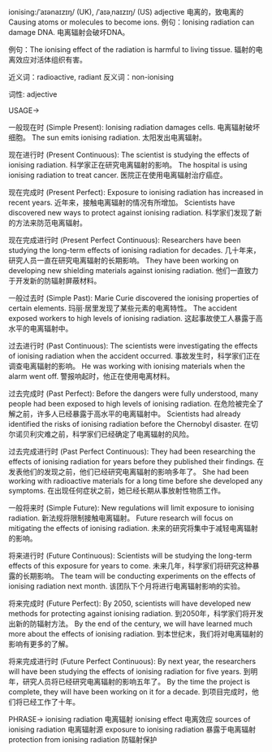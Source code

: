 ionising:/ˈaɪənaɪzɪŋ/ (UK), /ˈaɪəˌnaɪzɪŋ/ (US)
adjective
电离的，致电离的
Causing atoms or molecules to become ions.
例句：Ionising radiation can damage DNA. 电离辐射会破坏DNA。

例句：The ionising effect of the radiation is harmful to living tissue.  辐射的电离效应对活体组织有害。

近义词：radioactive, radiant
反义词：non-ionising

词性: adjective


USAGE->

一般现在时 (Simple Present):
Ionising radiation damages cells. 电离辐射破坏细胞。
The sun emits ionising radiation. 太阳发出电离辐射。


现在进行时 (Present Continuous):
The scientist is studying the effects of ionising radiation.  科学家正在研究电离辐射的影响。
The hospital is using ionising radiation to treat cancer. 医院正在使用电离辐射治疗癌症。


现在完成时 (Present Perfect):
Exposure to ionising radiation has increased in recent years. 近年来，接触电离辐射的情况有所增加。
Scientists have discovered new ways to protect against ionising radiation. 科学家们发现了新的方法来防范电离辐射。


现在完成进行时 (Present Perfect Continuous):
Researchers have been studying the long-term effects of ionising radiation for decades.  几十年来，研究人员一直在研究电离辐射的长期影响。
They have been working on developing new shielding materials against ionising radiation.  他们一直致力于开发新的防辐射屏蔽材料。


一般过去时 (Simple Past):
Marie Curie discovered the ionising properties of certain elements.  玛丽·居里发现了某些元素的电离特性。
The accident exposed workers to high levels of ionising radiation.  这起事故使工人暴露于高水平的电离辐射中。


过去进行时 (Past Continuous):
The scientists were investigating the effects of ionising radiation when the accident occurred. 事故发生时，科学家们正在调查电离辐射的影响。
He was working with ionising materials when the alarm went off.  警报响起时，他正在使用电离材料。


过去完成时 (Past Perfect):
Before the dangers were fully understood, many people had been exposed to high levels of ionising radiation. 在危险被完全了解之前，许多人已经暴露于高水平的电离辐射中。
Scientists had already identified the risks of ionising radiation before the Chernobyl disaster. 在切尔诺贝利灾难之前，科学家们已经确定了电离辐射的风险。


过去完成进行时 (Past Perfect Continuous):
They had been researching the effects of ionising radiation for years before they published their findings.  在发表他们的发现之前，他们已经研究电离辐射的影响多年了。
She had been working with radioactive materials for a long time before she developed any symptoms. 在出现任何症状之前，她已经长期从事放射性物质工作。


一般将来时 (Simple Future):
New regulations will limit exposure to ionising radiation. 新法规将限制接触电离辐射。
Future research will focus on mitigating the effects of ionising radiation. 未来的研究将集中于减轻电离辐射的影响。


将来进行时 (Future Continuous):
Scientists will be studying the long-term effects of this exposure for years to come. 未来几年，科学家们将研究这种暴露的长期影响。
The team will be conducting experiments on the effects of ionising radiation next month.  该团队下个月将进行电离辐射影响的实验。


将来完成时 (Future Perfect):
By 2050, scientists will have developed new methods for protecting against ionising radiation. 到2050年，科学家们将开发出新的防辐射方法。
By the end of the century, we will have learned much more about the effects of ionising radiation.  到本世纪末，我们将对电离辐射的影响有更多的了解。


将来完成进行时 (Future Perfect Continuous):
By next year, the researchers will have been studying the effects of ionising radiation for five years.  到明年，研究人员将已经研究电离辐射的影响五年了。
By the time the project is complete, they will have been working on it for a decade.  到项目完成时，他们将已经工作了十年。



PHRASE->
ionising radiation  电离辐射
ionising effect 电离效应
sources of ionising radiation 电离辐射源
exposure to ionising radiation 暴露于电离辐射
protection from ionising radiation 防辐射保护
